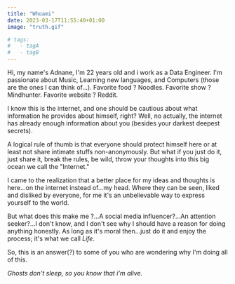 ```yaml
---
title: "Whoami"
date: 2023-03-17T11:55:40+01:00
image: "truth.gif"

# tags:
#   - tagA
#   - tagB
---
```

Hi, my name's Adnane, I'm 22 years old and i work as a Data Engineer. I'm passionate about Music, Learning new languages, and Computers (those are the ones I can think of...). Favorite food ? Noodles. Favorite show ? Mindhunter. Favorite website ? Reddit.

I know this is the internet, and one should be cautious about what information he provides about himself, right? Well, no actually, the internet has already enough information about you (besides your darkest deepest secrets).

A logical rule of thumb is that everyone should protect himself here or at least not share intimate stuffs non-anonymously. But what if you just do it, just share it, break the rules, be wild, throw your thoughts into this big ocean we call the "Internet."

I came to the realization that a better place for my ideas and thoughts is here...on the internet instead of...my head. Where they can be seen, liked and disliked by everyone, for me it's an unbelievable way to express yourself to the world.

But what does this make me ?...A social media influencer?...An attention seeker?...I don't know, and I don't see why I should have a reason for doing anything honestly. As long as it's moral then...just do it and enjoy the process; it's what we call _Life_.

So, this is an answer(?) to some of you who are wondering why I'm doing all of this.


_Ghosts don't sleep, so you know that i'm alive._